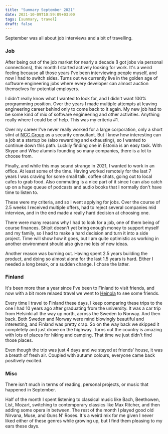```yaml
---
title: "Summary September 2021"
date: 2021-10-09T10:59:09+03:00
tags: [summary, travel]
draft: false
---
```

September was all about job interviews and a bit of travelling.

### Job

After being out of the job market for nearly a decade (I got jobs via personal connections), this month I started actively looking for work. It's a weird feeling because all those years I've been interviewing people myself, and
now I had to switch sides. Turns out we currently live in the golden age of software engineering jobs where every developer can almost auction themselves for potential employers.

I didn't really know what I wanted to look for, and I didn't want 100% programming position. Over the years I made multiple attempts at leaving engineering career behind only to come back to it again. My new job had to be some kind of mix of software engineering and other activities. Anything really where I could be of help. This was my criteria #1.

Over my career I've never really worked for a large corporation, only a short stint at [NCC Group](https://www.nccgroup.com) as a security consultant. But I know how interesting can a job at a startup be (also rewarding and exhausting), so I wanted to continue down this path. Luckily finding one in Estonia is an easy task. With Skype and Wise alumnis founding so many companies, there is a lot to choose from.

Finally, and while this may sound strange in 2021, I wanted to work in an office. At least some of the time. Having worked remotely for the last 7 years I was craving for some small talk, coffee chats, going out to local cafes to grab food. Also commuting is a nice part of it since I can also catch up on a huge queue of podcasts and audio books that I normally don't have time to listen to.

These were my criteria, and so I went applying for jobs. Over the course of 2.5 weeks I received multiple offers, had to reject several companies mid interview, and in the end made a really hard decision at choosing one.

There were many reasons why I had to look for a job, one of them being of course finances. Shipit doesn't yet bring enough money to support myself and my family, so I had to make a hard decision and turn it into a side project. Time will show how it goes, but I am quite optimistic as working in another environment should also give me lots of new ideas.

Another reason was burning out. Having spent 2.5 years building the product, and doing so almost alone for the last 1.5 years is hard. Either I needed a long break, or a sudden change. I chose the latter.

### Finland

It's been more than a year since I've been to Finland to visit friends, and now with a bit more relaxed travel we went to [Heinola](https://en.wikipedia.org/wiki/Heinola) to see some friends.

Every time I travel to Finland these days, I keep comparing these trips to the one I had 10 years ago after graduating from the university. It was a car trip from Helsinki all the way up north, across the Sweden to Norway. And then back. Both Sweden and Norway were mind blowingly beautiful and interesting, and Finland was pretty crap. So on the way back we skipped it completely and just drove on the highway. Turns out the country is amazing with lots of places for hiking and camping. That time we just didn't find those places.

Even though the trip was just 4 days and we stayed at friends' house, it was a breath of fresh air. Coupled with autumn colours, everyone came back positively excited.

### Misc

There isn't much in terms of reading, personal projects, or music that happened in September.

Half of the month I spent listening to classical music like Bach, Beethowen, List, Mozart, switching to contemporary classics like Max Ritcher, and then adding some opera in between. The rest of the month I played good old Nirvana, Muse, and Guns N' Roses. It's a weird mix for me given I never liked either of these genres while growing up, but I find them pleasing to my ears these days.

